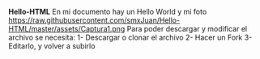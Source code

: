 **Hello-HTML**
En mi documento hay un Hello World y mi foto
https://raw.githubusercontent.com/smxJuan/Hello-HTML/master/assets/Captura1.png
    Para poder descargar y modificar el archivo se necesita:
    1- Descargar o clonar el archivo 
    2- Hacer un Fork
    3- Editarlo, y volver a subirlo